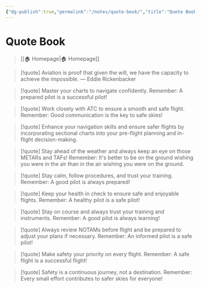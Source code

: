 ```yaml
---
{"dg-publish":true,"permalink":"/notes/quote-book/","title":"Quote Book"}
---
```


# Quote Book
> [[🏠 Homepage\|🏠 Homepage]]

>[!quote] Aviation is proof that given the will, we have the capacity to achieve the impossible. 
> — Eddie Rickenbacker

>[!quote] Master your charts to navigate confidently. 
>Remember: A prepared pilot is a successful pilot!

> [!quote] Work closely with ATC to ensure a smooth and safe flight. 
> Remember: Good communication is the key to safe skies!

> [!quote] Enhance your navigation skills and ensure safer flights by incorporating sectional charts into your pre-flight planning and in-flight decision-making.

> [!quote] Stay ahead of the weather and always keep an eye on those METARs and TAFs!
> Remember: It's better to be on the ground wishing you were in the air than in the air wishing you were on the ground.

> [!quote] Stay calm, follow procedures, and trust your training.
> Remember: A good pilot is always prepared!

> [!quote] Keep your health in check to ensure safe and enjoyable flights. 
> Remember: A healthy pilot is a safe pilot!

> [!quote] Stay on course and always trust your training and instruments. 
> Remember: A good pilot is always learning!

> [!quote] Always review NOTAMs before flight and be prepared to adjust your plans if necessary. 
> Remember: An informed pilot is a safe pilot!

>[!quote] Make safety your priority on every flight. 
>Remember: A safe flight is a successful flight!

>[!quote] Safety is a continuous journey, not a destination. 
>Remember: Every small effort contributes to safer skies for everyone!